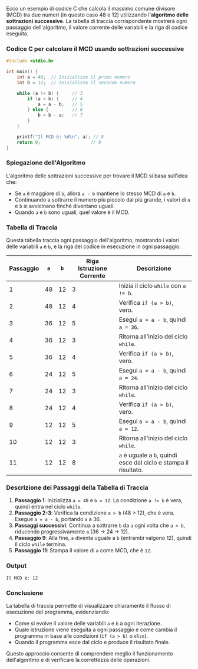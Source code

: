 Ecco un esempio di codice C che calcola il massimo comune divisore (MCD) tra due numeri (in questo caso 48 e 12) utilizzando l'**algoritmo delle sottrazioni successive**. La tabella di traccia corrispondente mostrerà ogni passaggio dell'algoritmo, il valore corrente delle variabili e la riga di codice eseguita.

### Codice C per calcolare il MCD usando sottrazioni successive

```c
#include <stdio.h>

int main() {
    int a = 48;  // Inizializza il primo numero
    int b = 12;  // Inizializza il secondo numero

    while (a != b) {     // 3
        if (a > b) {     // 4
            a = a - b;   // 5
        } else {         // 6
            b = b - a;   // 7
        }
    }

    printf("Il MCD è: %d\n", a); // 8
    return 0;                   // 9
}
```

### Spiegazione dell'Algoritmo

L'algoritmo delle sottrazioni successive per trovare il MCD si basa sull'idea che:
- Se `a` è maggiore di `b`, allora `a - b` mantiene lo stesso MCD di `a` e `b`.
- Continuando a sottrarre il numero più piccolo dal più grande, i valori di `a` e `b` si avvicinano finché diventano uguali.
- Quando `a` e `b` sono uguali, quel valore è il MCD.

### Tabella di Traccia

Questa tabella traccia ogni passaggio dell'algoritmo, mostrando i valori delle variabili `a` e `b`, e la riga del codice in esecuzione in ogni passaggio.

| Passaggio | `a`  | `b`  | Riga Istruzione Corrente | Descrizione               |
|-----------|------|------|--------------------------|---------------------------|
| 1         | 48   | 12   | 3                        | Inizia il ciclo `while` con `a != b`. |
| 2         | 48   | 12   | 4                        | Verifica `if (a > b)`, vero. |
| 3         | 36   | 12   | 5                        | Esegui `a = a - b`, quindi `a = 36`. |
| 4         | 36   | 12   | 3                        | Ritorna all'inizio del ciclo `while`. |
| 5         | 36   | 12   | 4                        | Verifica `if (a > b)`, vero. |
| 6         | 24   | 12   | 5                        | Esegui `a = a - b`, quindi `a = 24`. |
| 7         | 24   | 12   | 3                        | Ritorna all'inizio del ciclo `while`. |
| 8         | 24   | 12   | 4                        | Verifica `if (a > b)`, vero. |
| 9         | 12   | 12   | 5                        | Esegui `a = a - b`, quindi `a = 12`. |
| 10        | 12   | 12   | 3                        | Ritorna all'inizio del ciclo `while`. |
| 11        | 12   | 12   | 8                        | `a` è uguale a `b`, quindi esce dal ciclo e stampa il risultato.|

### Descrizione dei Passaggi della Tabella di Traccia

1. **Passaggio 1**: Inizializza `a = 48` e `b = 12`. La condizione `a != b` è vera, quindi entra nel ciclo `while`.
2. **Passaggio 2-3**: Verifica la condizione `a > b` (48 > 12), che è vera. Esegue `a = a - b`, portando `a` a 36.
3. **Passaggi successivi**: Continua a sottrarre `b` da `a` ogni volta che `a > b`, riducendo progressivamente `a` (36 → 24 → 12).
4. **Passaggio 9**: Alla fine, `a` diventa uguale a `b` (entrambi valgono 12), quindi il ciclo `while` termina.
5. **Passaggio 11**: Stampa il valore di `a` come MCD, che è `12`.

### Output

```
Il MCD è: 12
```

### Conclusione

La tabella di traccia permette di visualizzare chiaramente il flusso di esecuzione del programma, evidenziando:
- Come si evolve il valore delle variabili `a` e `b` a ogni iterazione.
- Quale istruzione viene eseguita a ogni passaggio e come cambia il programma in base alle condizioni (`if (a > b)` o `else`).
- Quando il programma esce dal ciclo e produce il risultato finale. 

Questo approccio consente di comprendere meglio il funzionamento dell'algoritmo e di verificare la correttezza delle operazioni.